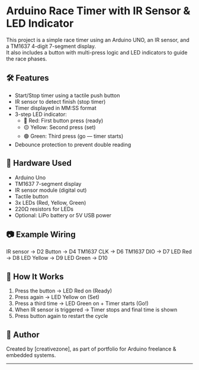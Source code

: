 # Arduino Race Timer with IR Sensor & LED Indicator

This project is a simple race timer using an Arduino UNO, an IR sensor, and a TM1637 4-digit 7-segment display.  
It also includes a button with multi-press logic and LED indicators to guide the race phases.

## 🛠 Features
- Start/Stop timer using a tactile push button
- IR sensor to detect finish (stop timer)
- Timer displayed in MM:SS format
- 3-step LED indicator:
  - 🔴 Red: First button press (ready)
  - 🟡 Yellow: Second press (set)
  - 🟢 Green: Third press (go — timer starts)
- Debounce protection to prevent double reading

## 🔌 Hardware Used
- Arduino Uno
- TM1637 7-segment display
- IR sensor module (digital out)
- Tactile button
- 3x LEDs (Red, Yellow, Green)
- 220Ω resistors for LEDs
- Optional: LiPo battery or 5V USB power

## 📷 Example Wiring

IR sensor  → D2
Button     → D4
TM1637 CLK → D6
TM1637 DIO → D7
LED Red    → D8
LED Yellow → D9
LED Green  → D10

## 🧠 How It Works
1. Press the button → LED Red on (Ready)
2. Press again → LED Yellow on (Set)
3. Press a third time → LED Green on + Timer starts (Go!)
4. When IR sensor is triggered → Timer stops and final time is shown
5. Press button again to restart the cycle

## 📝 Author
Created by [creativezone], as part of portfolio for Arduino freelance & embedded systems.

---


